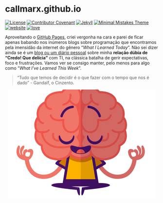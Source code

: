 # callmarx.github.io

[![License](https://img.shields.io/badge/license-MIT-lightgrey.svg)](/LICENSE)
[![Contributor Covenant](https://img.shields.io/badge/Contributor%20Covenant-2.0-4baaaa.svg)](/pages/code_of_conduct.md)
[![Jekyll](https://img.shields.io/badge/Jekyll-%3E%3D%204.1-blue.svg)](https://jekyllrb.com/)
[![Minimal Mistakes Theme](https://img.shields.io/badge/Minimal%20Mistakes%20Theme-%3E%3D%204.2-blue.svg)](https://github.com/mmistakes/minimal-mistakes)
[![website](https://img.shields.io/website?down_color=red&down_message=offline&up_color=green&up_message=online&url=https%3A%2F%2Fcallmarx.github.io)](https://callmarx.github.io)
[![love](https://img.shields.io/badge/Code%20with-%F0%9F%96%A4-lightgreen)](https://callmarx.github.io/about/)


Aproveitando o [GitHub Pages](https://pages.github.com/), criei vergonha na cara e parei de ficar
apenas babando nos inúmeros blogs sobre programação que encontramos pela imensidão da internet do
gênero “*What I Learned Today*”. Não sei dizer ainda se é um
[blog ou um diário pessoal](https://callmarx.github.io) sobre minha **relação dúbia de “Credo! Que
delícia”** com TI, na clássica batalha de gerir expectativas, foco e frustrações. Vamos ver se
consigo manter, pelo menos para algo como “*What I've Learned This Week*”.

> “Tudo que temos de decidir é o que fazer com o tempo que nos é dado” - Gandalf, o Cinzento.

<p align="center">
<img src="/assets/brain/meditation.webp">
</p>
